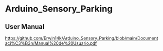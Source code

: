 # Arduino_Sensory_Parking 
## User Manual
https://github.com/Erwin14k/Arduino_Sensory_Parking/blob/main/Documentaci%C3%B3n/Manual%20de%20Usuario.pdf
